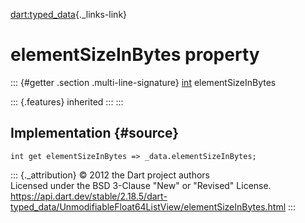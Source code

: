 [dart:typed\_data](../../dart-typed_data/dart-typed_data-library){._links-link}

elementSizeInBytes property
===========================

::: {#getter .section .multi-line-signature}
[int](../../dart-core/int-class) elementSizeInBytes

::: {.features}
inherited
:::
:::

Implementation {#source}
--------------

``` {.language-dart data-language="dart"}
int get elementSizeInBytes => _data.elementSizeInBytes;
```

::: {._attribution}
© 2012 the Dart project authors\
Licensed under the BSD 3-Clause \"New\" or \"Revised\" License.\
<https://api.dart.dev/stable/2.18.5/dart-typed_data/UnmodifiableFloat64ListView/elementSizeInBytes.html>
:::
